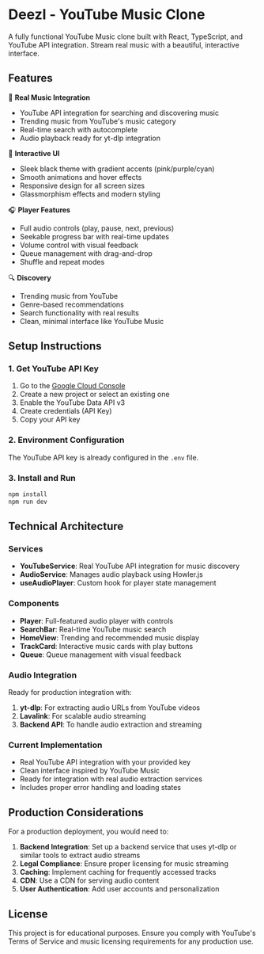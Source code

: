 # Deezl - YouTube Music Clone

A fully functional YouTube Music clone built with React, TypeScript, and YouTube API integration. Stream real music with a beautiful, interactive interface.

## Features

🎵 **Real Music Integration**
- YouTube API integration for searching and discovering music
- Trending music from YouTube's music category
- Real-time search with autocomplete
- Audio playback ready for yt-dlp integration

🎨 **Interactive UI**
- Sleek black theme with gradient accents (pink/purple/cyan)
- Smooth animations and hover effects
- Responsive design for all screen sizes
- Glassmorphism effects and modern styling

🎧 **Player Features**
- Full audio controls (play, pause, next, previous)
- Seekable progress bar with real-time updates
- Volume control with visual feedback
- Queue management with drag-and-drop
- Shuffle and repeat modes

🔍 **Discovery**
- Trending music from YouTube
- Genre-based recommendations
- Search functionality with real results
- Clean, minimal interface like YouTube Music

## Setup Instructions

### 1. Get YouTube API Key

1. Go to the [Google Cloud Console](https://console.cloud.google.com/)
2. Create a new project or select an existing one
3. Enable the YouTube Data API v3
4. Create credentials (API Key)
5. Copy your API key

### 2. Environment Configuration

The YouTube API key is already configured in the `.env` file.

### 3. Install and Run

```bash
npm install
npm run dev
```

## Technical Architecture

### Services
- **YouTubeService**: Real YouTube API integration for music discovery
- **AudioService**: Manages audio playback using Howler.js
- **useAudioPlayer**: Custom hook for player state management

### Components
- **Player**: Full-featured audio player with controls
- **SearchBar**: Real-time YouTube music search
- **HomeView**: Trending and recommended music display
- **TrackCard**: Interactive music cards with play buttons
- **Queue**: Queue management with visual feedback

### Audio Integration

Ready for production integration with:

1. **yt-dlp**: For extracting audio URLs from YouTube videos
2. **Lavalink**: For scalable audio streaming
3. **Backend API**: To handle audio extraction and streaming

### Current Implementation

- Real YouTube API integration with your provided key
- Clean interface inspired by YouTube Music
- Ready for integration with real audio extraction services
- Includes proper error handling and loading states

## Production Considerations

For a production deployment, you would need to:

1. **Backend Integration**: Set up a backend service that uses yt-dlp or similar tools to extract audio streams
2. **Legal Compliance**: Ensure proper licensing for music streaming
3. **Caching**: Implement caching for frequently accessed tracks
4. **CDN**: Use a CDN for serving audio content
5. **User Authentication**: Add user accounts and personalization

## License

This project is for educational purposes. Ensure you comply with YouTube's Terms of Service and music licensing requirements for any production use.